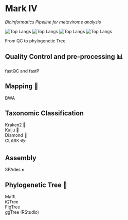 # Mark IV

*Bioinformatics Pipeline for metavirome analysis*

![Top Langs](https://img.shields.io/badge/Linux-FCC624?style=for-the-badge&logo=linux&logoColor=black)
![Top Langs](https://img.shields.io/badge/Shell_Script-121011?style=for-the-badge&logo=gnu-bash&logoColor=white)
![Top Langs](https://img.shields.io/badge/R-276DC3?style=for-the-badge&logo=r&logoColor=white)
![Top Langs](https://img.shields.io/badge/Python-3776AB?style=for-the-badge&logo=python&logoColor=white)

From QC to phylogenetic Tree

## Quality Control and pre-processing 📊

fastQC and fastP

## Mapping 🧬

BWA 

## Taxonomic Classification

Kraken2 🦑 </br>
Kaiju 🦎 </br>
Diamond 🔹</br>
CLARK 👓

## Assembly

SPAdes ♠️

## Phylogenetic Tree 🌳

Mafft </br>
iQTree </br>
FigTree </br>
ggTree (RStudio)
